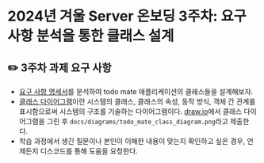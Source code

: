 # 2024년 겨울 Server 온보딩 3주차: 요구 사항 분석을 통한 클래스 설계

## ✏️ 3주차 과제 요구 사항

- [요구 사항 명세서](./specifications/requirements-specification.md)를 분석하여 todo mate 애플리케이션의 클래스들을 설계해보자.
- [클래스 다이어그램](https://en.wikipedia.org/wiki/Class_diagram)이란 시스템의 클래스, 클래스의 속성, 동작 방식, 객체 간 관계를 표시함으로써 시스템의 구조를 기술하는 다이어그램이다. [draw.io](https://draw.io)에서 클래스 다이어그램을 그린 후 `docs/diagrams/todo_mate_class_diagram.png`라고 제출한다.
- 학습 과정에서 생긴 질문이나 본인이 이해한 내용이 맞는지 확인하고 싶은 경우, 언제든지 디스코드를 통해 도움을 요청한다.